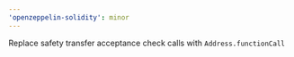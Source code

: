 ```yaml
---
'openzeppelin-solidity': minor
---
```


Replace safety transfer acceptance check calls with `Address.functionCall`

